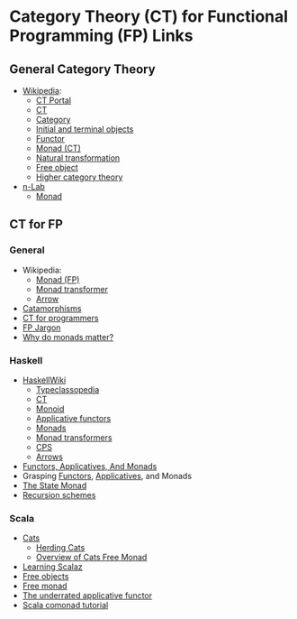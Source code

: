 
# Category Theory (CT) for Functional Programming (FP) Links

## General Category Theory

* [Wikipedia](https://en.wikipedia.org/wiki/):
    * [CT Portal](https://en.wikipedia.org/wiki/Portal:Category_theory)
    * [CT](https://en.wikipedia.org/wiki/Category_theory)
    * [Category](https://en.wikipedia.org/wiki/Category_(mathematics))
    * [Initial and terminal objects](https://en.wikipedia.org/wiki/Initial_and_terminal_objects)
    * [Functor](https://en.wikipedia.org/wiki/Functor)
    * [Monad (CT)](https://en.wikipedia.org/wiki/Monad_(category_theory))
    * [Natural transformation](https://en.wikipedia.org/wiki/Natural_transformation)
    * [Free object](https://en.wikipedia.org/wiki/Free_object)
	* [Higher category theory](https://en.wikipedia.org/wiki/Higher_category_theory)
* [n-Lab](https://ncatlab.org/nlab/show/HomePage)
	* [Monad](https://ncatlab.org/nlab/show/monad)

## CT for FP

### General

* Wikipedia:
    * [Monad (FP)](https://en.wikipedia.org/wiki/Monad_(functional_programming))
    * [Monad transformer](https://en.wikipedia.org/wiki/Monad_transformer)
    * [Arrow](https://en.wikipedia.org/wiki/Arrow_(computer_science))
* [Catamorphisms](http://chrislambda.github.io/blog/2014/01/30/catamorphisms-in-15-minutes/)
* [CT for programmers](http://bartoszmilewski.com/2014/10/28/category-theory-for-programmers-the-preface/)
* [FP Jargon](https://github.com/hemanth/functional-programming-jargon)
* [Why do monads matter?](https://cdsmith.wordpress.com/2012/04/18/why-do-monads-matter/)

### Haskell

* [HaskellWiki](https://en.wikibooks.org/wiki/Haskell)
    * [Typeclassopedia](https://wiki.haskell.org/Typeclassopedia)
    * [CT](https://en.wikibooks.org/wiki/Haskell/Category_theory)
    * [Monoid](https://en.wikibooks.org/wiki/Haskell/Monoids)
    * [Applicative functors](https://en.wikibooks.org/wiki/Haskell/Applicative_functors)
    * [Monads](https://en.wikibooks.org/wiki/Haskell/Understanding_monads)
    * [Monad transformers](https://en.wikibooks.org/wiki/Haskell/Monad_transformers)
    * [CPS](https://en.wikibooks.org/wiki/Haskell/Continuation_passing_style)
    * [Arrows](https://en.wikibooks.org/wiki/Haskell/Understanding_arrows)
* [Functors, Applicatives, And Monads](http://adit.io/posts/2013-04-17-functors,_applicatives,_and_monads_in_pictures.html)
* Grasping [Functors](https://medium.com/@xanderdeseyn/grasping-haskell-functors-applicatives-and-monads-part-1-93368e0a7a74), [Applicatives](https://medium.com/@xanderdeseyn/grasping-haskell-functors-applicatives-and-monads-part-2-65255e3e6a1d), and Monads
* [The State Monad](http://brandon.si/code/the-state-monad-a-tutorial-for-the-confused/)
* [Recursion schemes](http://blog.sumtypeofway.com/an-introduction-to-recursion-schemes/)

### Scala

* [Cats](http://typelevel.org/cats/)
  * [Herding Cats](http://eed3si9n.com/herding-cats/)
  * [Overview of Cats Free Monad](http://blog.scalac.io/2016/06/02/overview-of-free-monad-in-cats.html)
* [Learning Scalaz](http://eed3si9n.com/learning-scalaz/)
* [Free objects](http://engineering.wingify.com/posts/Free-objects/)
* [Free monad](http://underscore.io/blog/posts/2015/04/23/deriving-the-free-monad.html)
* [The underrated applicative functor](https://softwaremill.com/applicative-functor/)
* [Scala comonad tutorial](http://blog.higher-order.com/blog/2015/06/23/a-scala-comonad-tutorial/)


